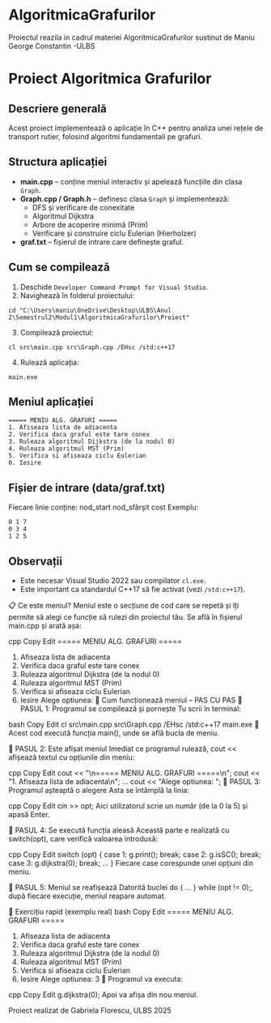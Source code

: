 # AlgoritmicaGrafurilor
Proiectul reazila in cadrul materiei AlgoritmicaGrafurilor sustinut de Maniu George Constantin -ULBS


# Proiect Algoritmica Grafurilor

## Descriere generală
Acest proiect implementează o aplicație în C++ pentru analiza unei rețele de transport rutier, folosind algoritmi fundamentali pe grafuri.

## Structura aplicației
- **main.cpp** – conține meniul interactiv și apelează funcțiile din clasa `Graph`.
- **Graph.cpp / Graph.h** – definesc clasa `Graph` și implementează:
  - DFS și verificare de conexitate
  - Algoritmul Dijkstra
  - Arbore de acoperire minimă (Prim)
  - Verificare și construire ciclu Eulerian (Hierholzer)
- **graf.txt** – fișierul de intrare care definește graful.

## Cum se compilează
1. Deschide `Developer Command Prompt for Visual Studio`.
2. Navighează în folderul proiectului:
```
cd "C:\Users\maniu\OneDrive\Desktop\ULBS\Anul 2\Semestrul2\Modul1\AlgoritmicaGrafurilor\Proiect"
```
3. Compilează proiectul:
```
cl src\main.cpp src\Graph.cpp /EHsc /std:c++17
```
4. Rulează aplicația:
```
main.exe
```

## Meniul aplicației
```
===== MENIU ALG. GRAFURI =====
1. Afiseaza lista de adiacenta
2. Verifica daca graful este tare conex
3. Ruleaza algoritmul Dijkstra (de la nodul 0)
4. Ruleaza algoritmul MST (Prim)
5. Verifica si afiseaza ciclu Eulerian
0. Iesire
```

## Fișier de intrare (data/graf.txt)
Fiecare linie conține: nod_start nod_sfârșit cost
Exemplu:
```
0 1 7
0 3 4
1 2 5
```

## Observații
- Este necesar Visual Studio 2022 sau compilator `cl.exe`.
- Este important ca standardul C++17 să fie activat (vezi `/std:c++17`).




📋 Ce este meniul?
Meniul este o secțiune de cod care se repetă și îți permite să alegi ce funcție să rulezi din proiectul tău.
Se află în fișierul main.cpp și arată așa:

cpp
Copy
Edit
===== MENIU ALG. GRAFURI =====
1. Afiseaza lista de adiacenta
2. Verifica daca graful este tare conex
3. Ruleaza algoritmul Dijkstra (de la nodul 0)
4. Ruleaza algoritmul MST (Prim)
5. Verifica si afiseaza ciclu Eulerian
0. Iesire
Alege optiunea:
🔁 Cum funcționează meniul – PAS CU PAS
🔹 PASUL 1: Programul se compilează și pornește
Tu scrii în terminal:

bash
Copy
Edit
cl src\\main.cpp src\\Graph.cpp /EHsc /std:c++17
main.exe
🔄 Acest cod execută funcția main(), unde se află bucla de meniu.

🔹 PASUL 2: Este afișat meniul
Imediat ce programul rulează, cout << afișează textul cu opțiunile din meniu:

cpp
Copy
Edit
cout << "\n===== MENIU ALG. GRAFURI =====\n";
cout << "1. Afiseaza lista de adiacenta\n";
...
cout << "Alege optiunea: ";
🔹 PASUL 3: Programul așteaptă o alegere
Asta se întâmplă la linia:

cpp
Copy
Edit
cin >> opt;
Aici utilizatorul scrie un număr (de la 0 la 5) și apasă Enter.

🔹 PASUL 4: Se execută funcția aleasă
Această parte e realizată cu switch(opt), care verifică valoarea introdusă:

cpp
Copy
Edit
switch (opt) {
    case 1: g.print(); break;
    case 2: g.isSC(); break;
    case 3: g.dijkstra(0); break;
    ...
}
Fiecare case corespunde unei opțiuni din meniu.

🔹 PASUL 5: Meniul se reafișează
Datorită buclei do { ... } while (opt != 0);, după fiecare execuție, meniul reapare automat.

🎯 Exercițiu rapid (exemplu real)
bash
Copy
Edit
===== MENIU ALG. GRAFURI =====
1. Afiseaza lista de adiacenta
2. Verifica daca graful este tare conex
3. Ruleaza algoritmul Dijkstra (de la nodul 0)
4. Ruleaza algoritmul MST (Prim)
5. Verifica si afiseaza ciclu Eulerian
0. Iesire
Alege optiunea: 3
🔽 Programul va executa:

cpp
Copy
Edit
g.dijkstra(0);
Apoi va afișa din nou meniul.

Proiect realizat de Gabriela Florescu, ULBS 2025
